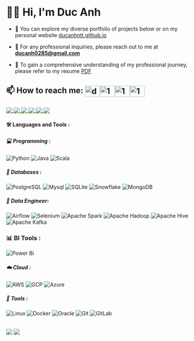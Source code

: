 <h1>
  👋🏻 Hi,  I'm Duc Anh 
</h1>


- 💼 You can explore my diverse portfolio of projects below or on my personal website [ducanhntt.github.io](https://ducanhntt.github.io/)

- 📧 For any professional inquiries, please reach out to me at **ducanh0285@gmail.com**

- 📑 To gain a comprehensive understanding of my professional journey, please refer to my resume [PDF](https://drive.google.com/file/d/1UM3Lnw9i-123P9QKWLxgdVsxkIYxf0p0/view?usp=sharing)


## 📫 How to reach me: <a href="https://ducanh0285@gmail.com" target="blank"><img align="center" src="https://img.icons8.com/color/48/000000/gmail--v2.png" alt="ducanh0285@gmail.com" height="30" width="40" /></a><a href="https://www.facebook.com/ducanh.pp" target="blank"><img align="center" src="https://raw.githubusercontent.com/rahuldkjain/github-profile-readme-generator/master/src/images/icons/Social/facebook.svg" alt="1" height="30" width="40" /></a><a href="https://twitter.com/Ducann02Nguyen" target="blank"><img align="center" src="https://raw.githubusercontent.com/rahuldkjain/github-profile-readme-generator/master/src/images/icons/Social/twitter.svg" alt="1" height="30" width="40" /></a><a href="https://www.linkedin.com/in/ducanhnt/" target="blank"><img align="center" src="https://raw.githubusercontent.com/rahuldkjain/github-profile-readme-generator/master/src/images/icons/Social/linked-in-alt.svg" alt="1" height="30" width="40" /></a>



###
<a href="https://github.com/DucAnhNTT/bigdata-ETL-pipeline">
  <img align="center" src="https://github-readme-stats-sigma-five.vercel.app/api/pin/?username=DucAnhNTT&repo=bigdata-ETL-pipeline&theme=radical" />
</a>   

<a href="https://github.com/DucAnhNTT/e2e-real-time-streaming">
  <img align="center" src="https://github-readme-stats-sigma-five.vercel.app/api/pin/?username=DucAnhNTT&repo=e2e-real-time-streaming&theme=radical" />
</a>    


<a href="https://github.com/DucAnhNTT/azure-real-time-pipeline-sales">
  <img align="center" src="https://github-readme-stats-sigma-five.vercel.app/api/pin/?username=DucAnhNTT&repo=azure-real-time-pipeline-sales&theme=radical" />
</a>    

<a href="https://github.com/DucAnhNTT/movie-recom-pipeline-azure">
  <img align="center" src="https://github-readme-stats-sigma-five.vercel.app/api/pin/?username=DucAnhNTT&repo=movie-recom-pipeline-azure&theme=radical" />
</a>    

<a href="https://github.com/DucAnhNTT/real-time-CDC-Streaming">
  <img align="center" src="https://github-readme-stats-sigma-five.vercel.app/api/pin/?username=DucAnhNTT&repo=real-time-CDC-Streaming&theme=radical" />
</a>   

<a href="https://github.com/DucAnhNTT/ML-and-DS-learning">
  <img align="center" src="https://github-readme-stats-sigma-five.vercel.app/api/pin/?username=DucAnhNTT&repo=ML-and-DS-learning&theme=radical" />
</a>   



#### :hammer_and_wrench: Languages and Tools :

##### 💻 Programming : 

![Python](https://img.shields.io/badge/-Python-000000?style=flat&logo=python&logoColor=ffffff&labelColor=3776AB)
![Java](https://img.shields.io/badge/-Java-000000?style=flat&logo=openjdk&logoColor=ffffff&labelColor=FF6F00)
![Scala](https://img.shields.io/badge/-Scala-000000?style=flat&logo=scala&logoColor=ffffff&labelColor=DC322F)

##### 💾 Databases : 

![PostgreSQL](https://img.shields.io/badge/PostgreSQL-000000?style=flat&logo=postgresql&logoColor=white&labelColor=316192)
![Mysql](https://img.shields.io/badge/MySQL-000000?style=flat&logo=mysql&logoColor=white&labelColor=2300f)
![SQLite](https://img.shields.io/badge/SQLite-000000?style=flat&logo=sqlite&logoColor=white&labelColor=07405e)
![Snowflake](https://img.shields.io/badge/Snowflake-000000?style=flat&logo=Snowflake&logoColor=white&labelColor=29B5E8)
![MongoDB](https://img.shields.io/badge/-MongoDB-000000?style=flat&logo=mongodb&logoColor=ffffff&labelColor=47A248)

##### 🤖 Data Engineer: 


![Airflow](https://img.shields.io/badge/Apache%20Airflow-000000?style=flat&logo=Apache-Airflow&logoColor=white&labelColor=017CEE)
![Selenium](https://img.shields.io/badge/Selenium-000000?style=flat&logo=selenium&logoColor=white&labelColor=43B02A)
![Apache Spark](https://img.shields.io/badge/Apache%20Spark-FDEE21?style=flat-square&logo=apachespark&logoColor=black)
![Apache Hadoop](https://img.shields.io/badge/Apache%20Hadoop-66CCFF?style=for-the-badge&logo=apachehadoop&logoColor=black)
![Apache Hive](https://img.shields.io/badge/Apache%20Hive-FDEE21?style=for-the-badge&logo=apachehive&logoColor=black)
![Apache Kafka](https://img.shields.io/badge/Apache%20Kafka-000?style=for-the-badge&logo=apachekafka)

### 📊 BI  Tools : 
![Power Bi](https://img.shields.io/badge/power_bi-F2C811?style=for-the-badge&logo=powerbi&logoColor=black)

##### ☁️ Cloud : 

![AWS](https://img.shields.io/badge/Amazon%20AWS-000000?style=flat&logo=amazon-aws&logoColor=white&labelColor=FF9900)
![GCP](https://img.shields.io/badge/Google%20Cloud-000000?style=flat&logo=google-Cloud&logoColor=white&labelColor=4285F4)
![Azure](https://img.shields.io/badge/Microsoft%20Azure-000000?style=flat&logo=Microsoft-Azure&logoColor=white&labelColor=0078D4)

##### 🔨 Tools : 

![Linux](https://img.shields.io/badge/Linux-000000?style=flat&logo=Linux&logoColor=white&labelColor=FCC624)
![Docker](https://img.shields.io/badge/Docker-000000?style=flat&logo=Docker&logoColor=white&labelColor=2496ED)
![Oracle](https://img.shields.io/badge/Oracle-000000?style=flat&logo=Oracle&logoColor=white&labelColor=D00000)
![Git](https://img.shields.io/badge/Git-000000?style=flat&logo=Git&logoColor=white&labelColor=F05032)
![GitLab](https://img.shields.io/badge/Gitlab-000000?style=flat&logo=Gitlab&logoColor=white&labelColor=E97627)

 <br>
<!-- If you forked this repo, Change the username as yours -->
  <img align="center" src="https://github-readme-stats.vercel.app/api/top-langs/?username=ducanhntt&theme=radical&langs_count=3" />
  <img align="center" src="https://github-readme-stats.vercel.app/api?username=ducanhntt&show_icons=true&theme=radical&line_height=27" />
   
<br>
